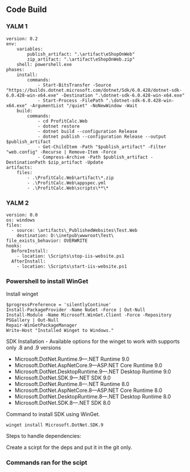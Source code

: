 ## Code Build

### YALM 1

```
version: 0.2
env:
    variables:
        publish_artifact: ".\artifact\eShopOnWeb"
        zip_artifact: ".\artifact\eShopOnWeb.zip"
    shell: powershell.exe 
phases:
    install:
        commands:
            - Start-BitsTransfer -Source "https://builds.dotnet.microsoft.com/dotnet/Sdk/6.0.428/dotnet-sdk-6.0.428-win-x64.exe" -Destination ".\dotnet-sdk-6.0.428-win-x64.exe"
            - Start-Process -FilePath ".\dotnet-sdk-6.0.428-win-x64.exe" -ArgumentList "/quiet" -NoNewWindow -Wait
    build:
        commands:
            - cd ProfitCalc.Web
            - dotnet restore
            - dotnet build --configuration Release
            - dotnet publish --configuration Release --output $publish_artifact
            - Get-ChildItem -Path "$publish_artifact" -Filter "web.config" -Recurse | Remove-Item -Force
            - Compress-Archive -Path $publish_artifact -DestinationPath $zip_artifact -Update
artifacts:
    files:
        - .\ProfitCalc.Web\artifact\*.zip
        - .\ProfitCalc.Web\appspec.yml
        - .\ProfitCalc.Web\scripts\**\*
```

### YALM 2

```
version: 0.0
os: windows
files:
  - source: \artifacts\_PublishedWebsites\Test.Web
    destination: D:\inetpub\wwwroot\Test\
file_exists_behavior: OVERWRITE
hooks:
  BeforeInstall:
    - location: \Scripts\stop-iis-website.ps1
  AfterInstall:
    - location: \Scripts\start-iis-website.ps1
```

### Powershell to install WinGet


Install winget
```
$progressPreference = 'silentlyContinue'
Install-PackageProvider -Name NuGet -Force | Out-Null
Install-Module -Name Microsoft.WinGet.Client -Force -Repository PSGallery | Out-Null
Repair-WinGetPackageManager
Write-Host "Installed Winget to Windows."
```

SDK Installation - Available options for the winget to work with supports only .8 and .9 versions
  - Microsoft.DotNet.Runtime.9—.NET Runtime 9.0
  - Microsoft.DotNet.AspNetCore.9—ASP.NET Core Runtime 9.0
  - Microsoft.DotNet.DesktopRuntime.9—.NET Desktop Runtime 9.0
  - Microsoft.DotNet.SDK.9—.NET SDK 9.0
  - Microsoft.DotNet.Runtime.8—.NET Runtime 8.0
  - Microsoft.DotNet.AspNetCore.8—ASP.NET Core Runtime 8.0
  - Microsoft.DotNet.DesktopRuntime.8—.NET Desktop Runtime 8.0
  - Microsoft.DotNet.SDK.8—.NET SDK 8.0

Command to install SDK using WinGet.
```
winget install Microsoft.DotNet.SDK.9
```

Steps to handle dependencies:

Create a scirpt for the deps and put it in the git only.

### Commands ran for the scipt